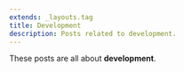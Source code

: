 ```yaml
---
extends: _layouts.tag
title: Development
description: Posts related to development.
---
```


These posts are all about **development**.
